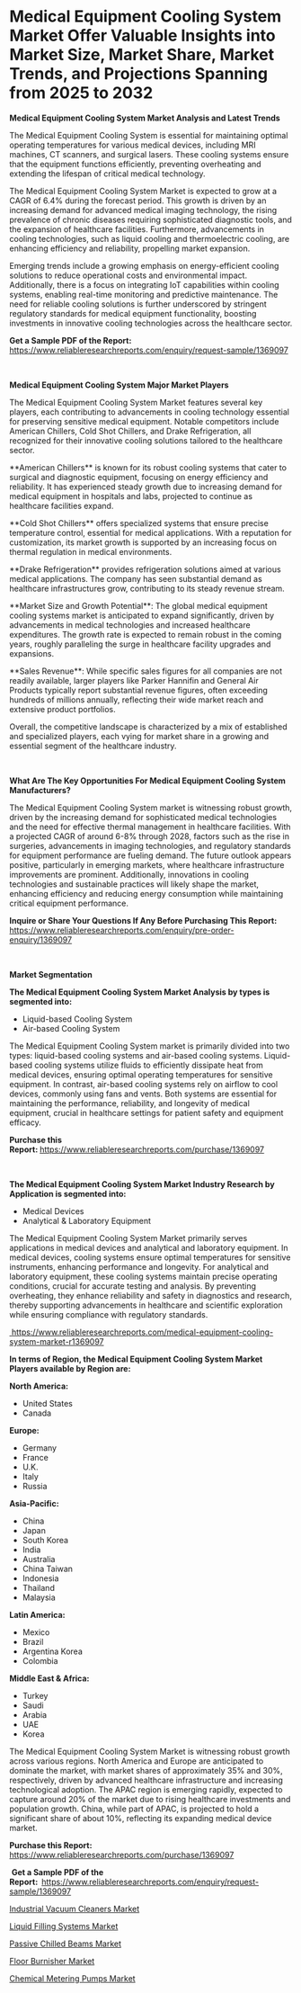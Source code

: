 <p><h1>Medical Equipment Cooling System Market Offer Valuable Insights into Market Size, Market Share, Market Trends, and Projections Spanning from 2025 to 2032</h1></p><p><strong>Medical Equipment Cooling System Market Analysis and Latest Trends</strong></p>
<p><p>The Medical Equipment Cooling System is essential for maintaining optimal operating temperatures for various medical devices, including MRI machines, CT scanners, and surgical lasers. These cooling systems ensure that the equipment functions efficiently, preventing overheating and extending the lifespan of critical medical technology. </p><p>The Medical Equipment Cooling System Market is expected to grow at a CAGR of 6.4% during the forecast period. This growth is driven by an increasing demand for advanced medical imaging technology, the rising prevalence of chronic diseases requiring sophisticated diagnostic tools, and the expansion of healthcare facilities. Furthermore, advancements in cooling technologies, such as liquid cooling and thermoelectric cooling, are enhancing efficiency and reliability, propelling market expansion.</p><p>Emerging trends include a growing emphasis on energy-efficient cooling solutions to reduce operational costs and environmental impact. Additionally, there is a focus on integrating IoT capabilities within cooling systems, enabling real-time monitoring and predictive maintenance. The need for reliable cooling solutions is further underscored by stringent regulatory standards for medical equipment functionality, boosting investments in innovative cooling technologies across the healthcare sector.</p></p>
<p><strong>Get a Sample PDF of the Report:&nbsp;</strong> <a href="https://www.reliableresearchreports.com/enquiry/request-sample/1369097?utm_campaign=3070&utm_medium=2&utm_source=Github&utm_content=ia&utm_term=22032025&utm_id=medical-equipment-cooling-system">https://www.reliableresearchreports.com/enquiry/request-sample/1369097</a></p>
<p>&nbsp;</p>
<p><strong>Medical Equipment Cooling System Major Market Players</strong></p>
<p><p>The Medical Equipment Cooling System Market features several key players, each contributing to advancements in cooling technology essential for preserving sensitive medical equipment. Notable competitors include American Chillers, Cold Shot Chillers, and Drake Refrigeration, all recognized for their innovative cooling solutions tailored to the healthcare sector.</p><p>**American Chillers** is known for its robust cooling systems that cater to surgical and diagnostic equipment, focusing on energy efficiency and reliability. It has experienced steady growth due to increasing demand for medical equipment in hospitals and labs, projected to continue as healthcare facilities expand.</p><p>**Cold Shot Chillers** offers specialized systems that ensure precise temperature control, essential for medical applications. With a reputation for customization, its market growth is supported by an increasing focus on thermal regulation in medical environments.</p><p>**Drake Refrigeration** provides refrigeration solutions aimed at various medical applications. The company has seen substantial demand as healthcare infrastructures grow, contributing to its steady revenue stream.</p><p>**Market Size and Growth Potential**: The global medical equipment cooling systems market is anticipated to expand significantly, driven by advancements in medical technologies and increased healthcare expenditures. The growth rate is expected to remain robust in the coming years, roughly paralleling the surge in healthcare facility upgrades and expansions.</p><p>**Sales Revenue**: While specific sales figures for all companies are not readily available, larger players like Parker Hannifin and General Air Products typically report substantial revenue figures, often exceeding hundreds of millions annually, reflecting their wide market reach and extensive product portfolios.</p><p>Overall, the competitive landscape is characterized by a mix of established and specialized players, each vying for market share in a growing and essential segment of the healthcare industry.</p></p>
<p>&nbsp;</p>
<p><strong>What Are The Key Opportunities For Medical Equipment Cooling System Manufacturers?</strong></p>
<p><p>The Medical Equipment Cooling System market is witnessing robust growth, driven by the increasing demand for sophisticated medical technologies and the need for effective thermal management in healthcare facilities. With a projected CAGR of around 6-8% through 2028, factors such as the rise in surgeries, advancements in imaging technologies, and regulatory standards for equipment performance are fueling demand. The future outlook appears positive, particularly in emerging markets, where healthcare infrastructure improvements are prominent. Additionally, innovations in cooling technologies and sustainable practices will likely shape the market, enhancing efficiency and reducing energy consumption while maintaining critical equipment performance.</p></p>
<p><strong>Inquire or Share Your Questions If Any Before Purchasing This Report:</strong> <a href="https://www.reliableresearchreports.com/enquiry/pre-order-enquiry/1369097?utm_campaign=3070&utm_medium=2&utm_source=Github&utm_content=ia&utm_term=22032025&utm_id=medical-equipment-cooling-system">https://www.reliableresearchreports.com/enquiry/pre-order-enquiry/1369097</a></p>
<p>&nbsp;</p>
<p><strong>Market Segmentation</strong></p>
<p><strong>The Medical Equipment Cooling System Market Analysis by types is segmented into:</strong></p>
<p><ul><li>Liquid-based Cooling System</li><li>Air-based Cooling System</li></ul></p>
<p><p>The Medical Equipment Cooling System market is primarily divided into two types: liquid-based cooling systems and air-based cooling systems. Liquid-based cooling systems utilize fluids to efficiently dissipate heat from medical devices, ensuring optimal operating temperatures for sensitive equipment. In contrast, air-based cooling systems rely on airflow to cool devices, commonly using fans and vents. Both systems are essential for maintaining the performance, reliability, and longevity of medical equipment, crucial in healthcare settings for patient safety and equipment efficacy.</p></p>
<p><strong>Purchase this Report:&nbsp;</strong><a href="https://www.reliableresearchreports.com/purchase/1369097?utm_campaign=3070&utm_medium=2&utm_source=Github&utm_content=ia&utm_term=22032025&utm_id=medical-equipment-cooling-system">https://www.reliableresearchreports.com/purchase/1369097</a></p>
<p>&nbsp;</p>
<p><strong>The Medical Equipment Cooling System Market Industry Research by Application is segmented into:</strong></p>
<p><ul><li>Medical Devices</li><li>Analytical & Laboratory Equipment</li></ul></p>
<p><p>The Medical Equipment Cooling System Market primarily serves applications in medical devices and analytical and laboratory equipment. In medical devices, cooling systems ensure optimal temperatures for sensitive instruments, enhancing performance and longevity. For analytical and laboratory equipment, these cooling systems maintain precise operating conditions, crucial for accurate testing and analysis. By preventing overheating, they enhance reliability and safety in diagnostics and research, thereby supporting advancements in healthcare and scientific exploration while ensuring compliance with regulatory standards.</p></p>
<p><a href="https://www.reliableresearchreports.com/medical-equipment-cooling-system-market-r1369097?utm_campaign=3070&utm_medium=2&utm_source=Github&utm_content=ia&utm_term=22032025&utm_id=medical-equipment-cooling-system">&nbsp;https://www.reliableresearchreports.com/medical-equipment-cooling-system-market-r1369097</a></p>
<p><strong>In terms of Region, the Medical Equipment Cooling System Market Players available by Region are:</strong></p>
<p>
    <p> <strong> North America: </strong>
        <ul>
            <li>United States</li>
            <li>Canada</li>
        </ul>
        </p> 
    <p> <strong> Europe: </strong>
        <ul>
            <li>Germany</li>
            <li>France</li>
            <li>U.K.</li>
            <li>Italy</li>
            <li>Russia</li>
        </ul>
        </p> 
    <p> <strong> Asia-Pacific: </strong>
        <ul>
            <li>China</li>
            <li>Japan</li>
            <li>South Korea</li>
            <li>India</li>
            <li>Australia</li>
            <li>China Taiwan</li>
            <li>Indonesia</li>
            <li>Thailand</li>
            <li>Malaysia</li>
        </ul>
        </p> 
    <p> <strong> Latin America: </strong>
        <ul>
            <li>Mexico</li>
            <li>Brazil</li>
            <li>Argentina Korea</li>
            <li>Colombia</li>
        </ul>
        </p> 
    <p> <strong> Middle East & Africa: </strong>
        <ul>
            <li>Turkey</li>
            <li>Saudi</li>
            <li>Arabia</li>
            <li>UAE</li>
            <li>Korea</li>
        </ul>
    </p>
    </p>
<p><p>The Medical Equipment Cooling System Market is witnessing robust growth across various regions. North America and Europe are anticipated to dominate the market, with market shares of approximately 35% and 30%, respectively, driven by advanced healthcare infrastructure and increasing technological adoption. The APAC region is emerging rapidly, expected to capture around 20% of the market due to rising healthcare investments and population growth. China, while part of APAC, is projected to hold a significant share of about 10%, reflecting its expanding medical device market.</p></p>
<p><strong>Purchase this Report: </strong><a href="https://www.reliableresearchreports.com/purchase/1369097?utm_campaign=3070&utm_medium=2&utm_source=Github&utm_content=ia&utm_term=22032025&utm_id=medical-equipment-cooling-system">https://www.reliableresearchreports.com/purchase/1369097</a></p>
<p>&nbsp;<strong>Get a Sample PDF of the Report:&nbsp;&nbsp;</strong><a href="https://www.reliableresearchreports.com/enquiry/request-sample/1369097?utm_campaign=3070&utm_medium=2&utm_source=Github&utm_content=ia&utm_term=22032025&utm_id=medical-equipment-cooling-system">https://www.reliableresearchreports.com/enquiry/request-sample/1369097</a></p>
<p><strong></strong></p>
<p><p><a href="https://www.linkedin.com/pulse/size-estimationof-industrial-vacuum-cleaners-market-forecast-revlf?utm_campaign=3070&utm_medium=2&utm_source=Github&utm_content=ia&utm_term=22032025&utm_id=medical-equipment-cooling-system">Industrial Vacuum Cleaners Market</a></p><p><a href="https://www.linkedin.com/pulse/liquid-filling-systems-market-outlook-2025-2032-regional-z5laf?utm_campaign=3070&utm_medium=2&utm_source=Github&utm_content=ia&utm_term=22032025&utm_id=medical-equipment-cooling-system">Liquid Filling Systems Market</a></p><p><a href="https://www.linkedin.com/pulse/passive-chilled-beams-industry-analysis-report-market-size-y9dff?utm_campaign=3070&utm_medium=2&utm_source=Github&utm_content=ia&utm_term=22032025&utm_id=medical-equipment-cooling-system">Passive Chilled Beams Market</a></p><p><a href="https://www.linkedin.com/pulse/floor-burnisher-market-growth-outlook-2025-2032-in-depth-analysis-rwqhf?utm_campaign=3070&utm_medium=2&utm_source=Github&utm_content=ia&utm_term=22032025&utm_id=medical-equipment-cooling-system">Floor Burnisher Market</a></p><p><a href="https://www.linkedin.com/pulse/chemical-metering-pumps-market-research-2025-2032-growth-opportunities-5awuf?utm_campaign=3070&utm_medium=2&utm_source=Github&utm_content=ia&utm_term=22032025&utm_id=medical-equipment-cooling-system">Chemical Metering Pumps Market</a></p></p>